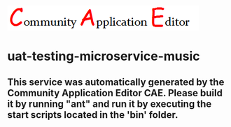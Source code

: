 ![CAE](https://github.com/testcae/application-uat-music-app-2/blob/master/microservice-uat-testing-microservice-music/img/logo.png)  

uat-testing-microservice-music
===================


This service was automatically generated by the Community Application Editor CAE. Please build it by running "ant" and run it by executing the start scripts located in the 'bin' folder.
---------------
